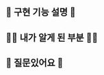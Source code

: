 <!-- PR의 제목은 "기능명" ex) 게임 시작하기, 게임 종료하기, 남은 횟수체크하기-->

## 👑 구현 기능 설명 👑

## 👩‍💻 내가 알게 된 부분 👩‍💻 

## 🤚 질문있어요 🤚
